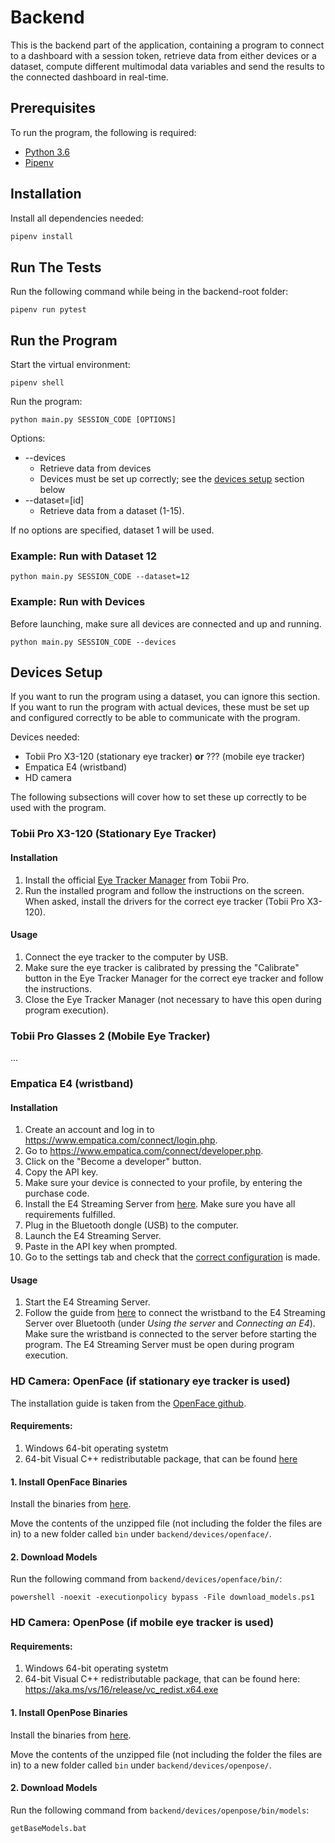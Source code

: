 # Backend

This is the backend part of the application, containing a program to connect to a dashboard with a session token, retrieve data from either devices or a dataset, compute different multimodal data variables and send the results to the connected dashboard in real-time.

## Prerequisites

To run the program, the following is required:

- [Python 3.6](https://www.python.org/downloads/)
- [Pipenv](https://github.com/pypa/pipenv)

## Installation

Install all dependencies needed:

```bash
pipenv install
```

## Run The Tests

Run the following command while being in the backend-root folder:

```
pipenv run pytest
```

## Run the Program

Start the virtual environment:

```
pipenv shell
```

Run the program:

```
python main.py SESSION_CODE [OPTIONS]
```

Options:

- --devices
  - Retrieve data from devices
  - Devices must be set up correctly; see the [devices setup](#devices-setup) section below
- --dataset=[id]
  - Retrieve data from a dataset (1-15).

If no options are specified, dataset 1 will be used.

### Example: Run with Dataset 12

```
python main.py SESSION_CODE --dataset=12
```

### Example: Run with Devices

Before launching, make sure all devices are connected and up and running.

```
python main.py SESSION_CODE --devices
```

## Devices Setup

If you want to run the program using a dataset, you can ignore this section. If you want to run the program with actual devices, these must be set up and configured correctly to be able to communicate with the program.

Devices needed:

- Tobii Pro X3-120 (stationary eye tracker) **or** ??? (mobile eye tracker)
- Empatica E4 (wristband)
- HD camera

The following subsections will cover how to set these up correctly to be used with the program.

### Tobii Pro X3-120 (Stationary Eye Tracker)

#### Installation

1. Install the official [Eye Tracker Manager](https://www.tobiipro.com/product-listing/eye-tracker-manager/) from Tobii Pro.
2. Run the installed program and follow the instructions on the screen. When asked, install the drivers for the correct eye tracker (Tobii Pro X3-120).

#### Usage

1. Connect the eye tracker to the computer by USB.
2. Make sure the eye tracker is calibrated by pressing the "Calibrate" button in the Eye Tracker Manager for the correct eye tracker and follow the instructions.
3. Close the Eye Tracker Manager (not necessary to have this open during program execution).

### Tobii Pro Glasses 2 (Mobile Eye Tracker)

...

### Empatica E4 (wristband)

#### Installation

1. Create an account and log in to https://www.empatica.com/connect/login.php.
2. Go to https://www.empatica.com/connect/developer.php.
3. Click on the "Become a developer" button.
4. Copy the API key.
5. Make sure your device is connected to your profile, by entering the purchase code.
6. Install the E4 Streaming Server from [here](http://developer.empatica.com/windows-streaming-server-usage.html). Make sure you have all requirements fulfilled.
7. Plug in the Bluetooth dongle (USB) to the computer.
8. Launch the E4 Streaming Server.
9. Paste in the API key when prompted.
10. Go to the settings tab and check that the [correct configuration](../documentation/e4_streaming_server_settings.png) is made.

#### Usage

1. Start the E4 Streaming Server.
2. Follow the guide from [here](https://developer.empatica.com/windows-streaming-server-usage.html) to connect the wristband to the E4 Streaming Server over Bluetooth (under _Using the server_ and _Connecting an E4_). Make sure the wristband is connected to the server before starting the program. The E4 Streaming Server must be open during program execution.

### HD Camera: OpenFace (if stationary eye tracker is used)

The installation guide is taken from the [OpenFace github](https://github.com/TadasBaltrusaitis/OpenFace/wiki/Windows-Installation).

#### Requirements:

1. Windows 64-bit operating systetm
2. 64-bit Visual C++ redistributable package, that can be found [here](https://aka.ms/vs/16/release/vc_redist.x64.exe)

#### 1. Install OpenFace Binaries

Install the binaries from [here](https://github.com/TadasBaltrusaitis/OpenFace/releases/download/OpenFace_2.2.0/OpenFace_2.2.0_win_x64.zip).

Move the contents of the unzipped file (not including the folder the files are in) to a new folder called `bin` under `backend/devices/openface/`.

#### 2. Download Models

Run the following command from `backend/devices/openface/bin/`:

```
powershell -noexit -executionpolicy bypass -File download_models.ps1
```

### HD Camera: OpenPose (if mobile eye tracker is used)

#### Requirements:

1. Windows 64-bit operating systetm
2. 64-bit Visual C++ redistributable package, that can be found here: https://aka.ms/vs/16/release/vc_redist.x64.exe

#### 1. Install OpenPose Binaries

Install the binaries from [here](https://github.com/CMU-Perceptual-Computing-Lab/openpose/releases/download/v1.7.0/openpose-1.7.0-binaries-win64-cpu-python3.7-flir-3d.zip).

Move the contents of the unzipped file (not including the folder the files are in) to a new folder called `bin` under `backend/devices/openpose/`.

#### 2. Download Models

Run the following command from `backend/devices/openpose/bin/models`:

```
getBaseModels.bat
```
